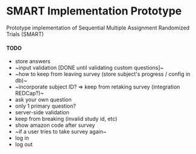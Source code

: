# SMART Implementation Prototype
Prototype implementation of Sequential Multiple Assignment Randomized Trials (SMART)

#### TODO
* store answers
* ~input validation [DONE until validating custom questions]~
* ~how to keep from leaving survey (store subject's progress / config in db)~
* ~incorporate subject ID? => keep from retaking survey (integration REDCap?)~
* ask your own question
* only 1 primary question?
* server-side validation
* keep from breaking (invalid study id, etc)
* show amazon code after survey
* ~if a user tries to take survey again~
* log in
* log out